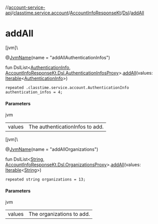 //[account-service-api](../../../../index.md)/[classtime.service.account](../../index.md)/[AccountInfoResponseKt](../index.md)/[Dsl](index.md)/[addAll](add-all.md)

# addAll

[jvm]\

@[JvmName](https://kotlinlang.org/api/latest/jvm/stdlib/kotlin.jvm/-jvm-name/index.html)(name = &quot;addAllAuthenticationInfos&quot;)

fun DslList&lt;[AuthenticationInfo](../../-authentication-info/index.md), [AccountInfoResponseKt.Dsl.AuthenticationInfosProxy](-authentication-infos-proxy/index.md)&gt;.[addAll](add-all.md)(values: [Iterable](https://kotlinlang.org/api/latest/jvm/stdlib/kotlin.collections/-iterable/index.html)&lt;[AuthenticationInfo](../../-authentication-info/index.md)&gt;)

<code>repeated .classtime.service.account.AuthenticationInfo authentication_infos = 4;</code>

#### Parameters

jvm

| | |
|---|---|
| values | The authenticationInfos to add. |

[jvm]\

@[JvmName](https://kotlinlang.org/api/latest/jvm/stdlib/kotlin.jvm/-jvm-name/index.html)(name = &quot;addAllOrganizations&quot;)

fun DslList&lt;[String](https://kotlinlang.org/api/latest/jvm/stdlib/kotlin/-string/index.html), [AccountInfoResponseKt.Dsl.OrganizationsProxy](-organizations-proxy/index.md)&gt;.[addAll](add-all.md)(values: [Iterable](https://kotlinlang.org/api/latest/jvm/stdlib/kotlin.collections/-iterable/index.html)&lt;[String](https://kotlinlang.org/api/latest/jvm/stdlib/kotlin/-string/index.html)&gt;)

<code>repeated string organizations = 13;</code>

#### Parameters

jvm

| | |
|---|---|
| values | The organizations to add. |
